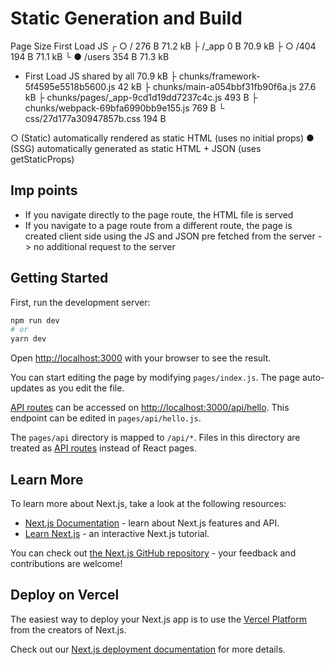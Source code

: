 # Static Generation and Build

Page Size First Load JS
┌ ○ / 276 B 71.2 kB
├ /\_app 0 B 70.9 kB
├ ○ /404 194 B 71.1 kB
└ ● /users 354 B 71.3 kB

- First Load JS shared by all 70.9 kB
  ├ chunks/framework-5f4595e5518b5600.js 42 kB
  ├ chunks/main-a054bbf31fb90f6a.js 27.6 kB
  ├ chunks/pages/\_app-9cd1d19dd7237c4c.js 493 B
  ├ chunks/webpack-69bfa6990bb9e155.js 769 B
  └ css/27d177a30947857b.css 194 B

○ (Static) automatically rendered as static HTML (uses no initial props)
● (SSG) automatically generated as static HTML + JSON (uses getStaticProps)

## Imp points

- If you navigate directly to the page route, the HTML file is served
- If you navigate to a page route from a different route, the page is created client side using the JS and JSON pre fetched from the server -> no additional request to the server

## Getting Started

First, run the development server:

```bash
npm run dev
# or
yarn dev
```

Open [http://localhost:3000](http://localhost:3000) with your browser to see the result.

You can start editing the page by modifying `pages/index.js`. The page auto-updates as you edit the file.

[API routes](https://nextjs.org/docs/api-routes/introduction) can be accessed on [http://localhost:3000/api/hello](http://localhost:3000/api/hello). This endpoint can be edited in `pages/api/hello.js`.

The `pages/api` directory is mapped to `/api/*`. Files in this directory are treated as [API routes](https://nextjs.org/docs/api-routes/introduction) instead of React pages.

## Learn More

To learn more about Next.js, take a look at the following resources:

- [Next.js Documentation](https://nextjs.org/docs) - learn about Next.js features and API.
- [Learn Next.js](https://nextjs.org/learn) - an interactive Next.js tutorial.

You can check out [the Next.js GitHub repository](https://github.com/vercel/next.js/) - your feedback and contributions are welcome!

## Deploy on Vercel

The easiest way to deploy your Next.js app is to use the [Vercel Platform](https://vercel.com/new?utm_medium=default-template&filter=next.js&utm_source=create-next-app&utm_campaign=create-next-app-readme) from the creators of Next.js.

Check out our [Next.js deployment documentation](https://nextjs.org/docs/deployment) for more details.
